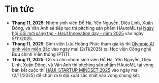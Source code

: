# Tin tức

- **Tháng 11, 2025**: Nhóm sinh viên Đỗ Hà, Yến Nguyễn, Diệu Linh, Xuân Đông, và Văn Anh sẽ tiếp tục thi pitching sản phẩm HAutoML tại [Ngày hội Đổi mới sáng tạo - HaUI Innovation day - năm 2025](https://www.haui.edu.vn/vn/thong-bao/to-chuc-ngay-hoi-doi-moi-sang-tao-haui-innovation-day-nam-2025/66993) vào ngày 5/11/2025.
- **Tháng 11, 2025**: Sinh viên Lưu Hoàng Phúc tham gia kỳ thi [Olympic AI sinh viên miền Bắc](https://www.olp.vn/olympic-ai-sinh-vi%C3%AAn) vào ngày mai (2/11/2025) tại Học viện Công nghệ Bưu chính Viễn thông (PTIT).
- **Tháng 11, 2025**: Cổ vũ cho nhóm sinh viên Đỗ Hà, Yến Nguyễn, Diệu Linh, Xuân Đông, và Văn Anh thi pitching sản phẩm HAutoML tại vòng bán kết cuộc thi [HAUI-STARTUP MINDSET 2025](https://www.haui.edu.vn/vn/thong-bao/to-chuc-cuoc-thi-sinh-vien-voi-y-tuong-khoi-nghiep-sang-tao-haui-startup-mindset-nam-2025/66913) vào ngày mai (2/11/2025) để chọn ra 6 đội xuất sắc nhất vào vòng chung kết.
